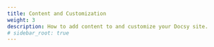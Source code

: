 ```yaml
---
title: Content and Customization
weight: 3
description: How to add content to and customize your Docsy site.
# sidebar_root: true
---
```

